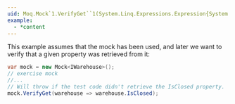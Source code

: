 ```yaml
---
uid: Moq.Mock`1.VerifyGet``1(System.Linq.Expressions.Expression{System.Func{`0,``0}})
example:
  - *content
---
```

This example assumes that the mock has been used, and later we want to verify that a given property was retrieved from it:

```csharp
var mock = new Mock<IWarehouse>();
// exercise mock
//...
// Will throw if the test code didn't retrieve the IsClosed property.
mock.VerifyGet(warehouse => warehouse.IsClosed);
```
